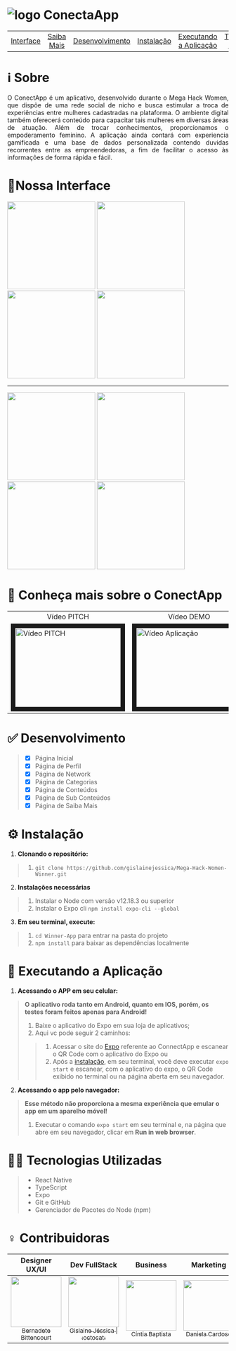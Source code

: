 # <img src="https://github.com/1agracinha/winner-megahackwomen/blob/master/images/connectapp2.svg" alt="logo ConectaApp">

| | | | | | | |
|:-:|:-:|:-:|:-:|:-:|:-:|:-:|
|[Interface](#interface)|[Saiba Mais](#saibamais)|[Desenvolvimento](#desenvolvimento)|[Instalação](#instalacao)|[Executando a Aplicação](#execucao)|[Tecnologias Utilizadas](#tecnologias)|[Contribuidoras](#contribuidoras)

# :information_source: Sobre
<p align="justify">
  O ConectApp é um aplicativo, desenvolvido durante o Mega Hack Women, que dispõe de uma rede social de nicho e busca estimular a troca de experiências entre mulheres cadastradas na plataforma.
O ambiente digital também oferecerá conteúdo para capacitar tais mulheres em diversas áreas de atuação. 
Além de trocar conhecimentos, proporcionamos o empoderamento feminino. A aplicação ainda contará com experiencia gamificada e uma base de dados personalizada contendo duvidas recorrentes entre as empreendedoras, a fim de facilitar o acesso às informações de forma rápida e fácil.
</p>

<a name=""></a>
# <a name="interface">:iphone:Nossa Interface</a>
<p float="left">
  <img src="https://github.com/gislainejessica/Mega-Hack-Women-Winner/blob/master/images/mhw%20(1).jpg" width="200"/>
  <img src="https://github.com/gislainejessica/Mega-Hack-Women-Winner/blob/master/mhw%20(3).jpg" width="200" />
  <img src="https://github.com/gislainejessica/Mega-Hack-Women-Winner/blob/master/mhw%20(4).jpg" width="200" />
  <img src="https://github.com/gislainejessica/Mega-Hack-Women-Winner/blob/master/mhw%20(2).jpg" width="200" /> 
</p>

  ---
<p float="left">
  <img src="https://github.com/gislainejessica/Mega-Hack-Women-Winner/blob/master/mhw%20(5).jpg" width="200" /> 
  <img src="https://github.com/gislainejessica/Mega-Hack-Women-Winner/blob/master/mhw%20(6).jpg" width="200" />
  <img src="https://github.com/gislainejessica/Mega-Hack-Women-Winner/blob/master/mhw%20(7).jpg" width="200" />
  <img src="https://github.com/gislainejessica/Mega-Hack-Women-Winner/blob/master/mhw%20(12).jpg" width="200" />
</p>

# <a name="saibamais">:cinema: Conheça mais sobre o ConectApp</a>

<table>
 <tr>
  <td align="center">
   Vídeo PITCH
   </td>
   <td align="center">
   Vídeo DEMO
   </td>
  </tr>
<tr>
  <td>
    <a href="https://www.youtube.com/watch?v=jiTghYG7UMs&feature=youtu.be" target="_blank"><img src="https://img.youtube.com/vi/jiTghYG7UMs/0.jpg" alt="Vídeo PITCH" width="240" height="180" border="10" /></a>
  </td>  
  <td>
    <a href="https://www.youtube.com/watch?v=xxb2djdJZHk&feature=youtu.be" target="_blank"><img src="https://img.youtube.com/vi/xxb2djdJZHk/0.jpg" alt="Vídeo Aplicação" width="240" height="180" border="10" /></a>
  </td>
</tr>
</table>


# <a name="desenvolvimento">:white_check_mark: Desenvolvimento</a>

> - [x] Página Inicial
> - [x] Página de Perfil
> - [x] Página de Network
> - [x] Página de Categorias
> - [x] Página de Conteúdos
> - [x] Página de Sub Conteúdos
> - [x] Página de Saiba Mais


# <a name="instalacao">:gear: Instalação</a>
1. **Clonando o repositório:**
> 1. ```git clone https://github.com/gislainejessica/Mega-Hack-Women-Winner.git```
2. **Instalações necessárias**
> 1. Instalar o Node com versão v12.18.3 ou superior
> 2. Instalar o Expo cli ```npm install expo-cli --global```
3. **Em seu terminal, execute:**
> 1. ```cd Winner-App``` para entrar na pasta do projeto
> 2. ```npm install``` para baixar as dependências localmente

# <a name="execucao">:calling: Executando a Aplicação</a>


1. **Acessando o APP em seu celular:**
> **O aplicativo roda tanto em Android, quanto em IOS, porém, os testes foram feitos apenas para Android!**
> 1. Baixe o aplicativo do Expo em sua loja de aplicativos;
> 2. Aqui vc pode seguir 2 caminhos:
> > 1. Acessar o site do [Expo](https://expo.io/@gislainehjessica/Winner) referente ao ConnectApp e escanear o QR Code com o aplicativo do Expo ou
> > 2. Após a [instalação](#instalacao), em seu terminal, você deve executar ```expo start``` e escanear, com o aplicativo do expo, o QR Code exibido no terminal ou na página aberta em seu navegador.
2. **Acessando o app pelo navegador:**
> **Esse método não proporciona a mesma experiência que emular o app em um aparelho móvel!**
> 1. Executar o comando ```expo start``` em seu terminal e, na página que abre em seu navegador, clicar em **Run in web browser**.
 

# <a name="tecnologias">:woman_technologist: Tecnologias Utilizadas</a>
> - React Native 
> - TypeScript
> - Expo
> - Git e GitHub
> - Gerenciador de Pacotes do Node (npm)

# <a name="contribuidoras">:female_sign: Contribuidoras</a>

|Designer UX/UI|Dev FullStack|Business|Marketing|Dev Front-end|
| :---: | :---: | :---: | :---: | :---: |
[<img src="https://media-exp1.licdn.com/dms/image/C4D35AQEf8eZupDKqWw/profile-framedphoto-shrink_200_200/0?e=1599598800&v=beta&t=iqI_TqVJq7J9wvSZC1BlkDqXyuV-LGDe4DrlUuHPqTc" width=115 > <br> <sub> Bernadete Bittencourt </sub>](https://www.linkedin.com/in/bernadetebittencourt/) | [<img src="https://media-exp1.licdn.com/dms/image/C4D03AQF8Z5No2jhaFg/profile-displayphoto-shrink_200_200/0?e=1605139200&v=beta&t=m0nopKlZRQs7K6qfO0Sgo_WwYOpvvhQex_ChKffGn04" width=115 > <br> <sub> Gislaine Jéssica </sub>](https://www.linkedin.com/in/gislainejessica/)[<sub> \| :octocat:</sub>](https://github.com/gislainejessica) | [<img src="https://media-exp1.licdn.com/dms/image/C4D03AQGGzFj2pSOpxg/profile-displayphoto-shrink_200_200/0?e=1605139200&v=beta&t=iNB4k96AKqEghgyJKKURSezBSIcMhBCk3alj_PMK2NA" width=115 > <br> <sub> Cíntia Baptista </sub>](https://www.linkedin.com/in/cintiapbatista/) | [<img src="https://media-exp1.licdn.com/dms/image/C4D03AQFuS-sNbZA6pg/profile-displayphoto-shrink_200_200/0?e=1605139200&v=beta&t=e1t3OaTtjK-ivn_SOeH8sJiNVmNrtS8XHACevHtlfYY" width=115 > <br> <sub> Daniela Cardoso </sub>](https://www.linkedin.com/in/daniela-cardoso-barbosa-13203970/) | [<img src="https://media-exp1.licdn.com/dms/image/C4D03AQGPnJuwhm4bHg/profile-displayphoto-shrink_200_200/0?e=1605139200&v=beta&t=U_iyDIR6gKIbDpHDjKBWxELbCU2eVfhVFTFMDfqs0d0" width=115 > <br> <sub> Gracyele </sub>](https://www.linkedin.com/in/gracyelesantos/)[<sub> \| :octocat:</sub>](https://github.com/1agracinha) |



